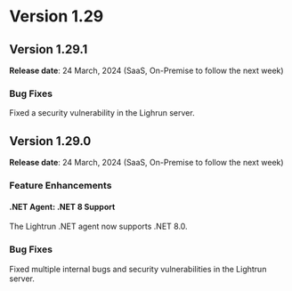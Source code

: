 # Version 1.29

## Version 1.29.1

**Release date**: 24 March, 2024 (SaaS, On-Premise to follow the next week)

### Bug Fixes

Fixed a security vulnerability in the Lighrun server.

## Version 1.29.0

**Release date**: 24 March, 2024 (SaaS, On-Premise to follow the next week)

### Feature Enhancements

#### .NET Agent: .NET 8 Support

The Lightrun .NET agent now supports .NET 8.0.

### Bug Fixes

Fixed multiple internal bugs and security vulnerabilities in the Lightrun server.
